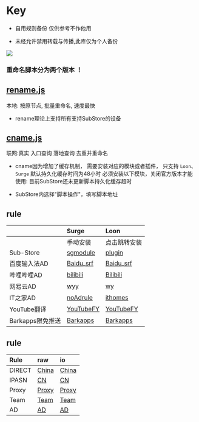# Key
* 自用规则备份 仅供参考不作他用

* 未经允许禁用转载与传播,此库仅为个人备份

![](http://profile-counter.glitch.me/keywos/count.svg)
### 重命名脚本分为两个版本 ！
## [rename.js](https://keywos.cf/rename.js) 
本地: 按原节点, 批量重命名, 速度最快
* rename理论上支持所有支持SubStore的设备
###  
## [cname.js](https://keywos.cf/cname.js) 
联网:真实 入口查询 落地查询 去重并重命名

* cname因为增加了缓存机制， 需要安装对应的模块或者插件， 只支持
`Loon`、 `Surge` 默认持久化缓存时间为48小时 必须安装以下模块，关闭官方版本才能使用: 目前SubStore还未更新脚本持久化缓存超时

* SubStore内选择"脚本操作"，填写脚本地址


## rule

|   | Surge | Loon |
| :-----| :-----| :-----|
|   | 手动安装 | 点击跳转安装 |
| Sub-Store | [sgmodule](https://raw.githubusercontent.com/Keywos/rule/main/Sub-Store/Sub-Store.sgmodule) | [plugin](https://www.nsloon.com/openloon/import?plugin=https://raw.githubusercontent.com/Keywos/rule/main/Sub-Store/Sub-Store.plugin) |
| 百度输入法AD | [Baidu_srf](https://raw.githubusercontent.com/Keywos/rule/main/module/Baidu_srf.sgmodule) | [Baidu_srf](https://www.nsloon.com/openloon/import?plugin=https://raw.githubusercontent.com/Keywos/rule/main/loon/Baidu_srf.plugin) |
| 哔哩哔哩AD | [bilibili](https://raw.githubusercontent.com/Keywos/rule/main/module/bilibili.sgmodule) | [Bilibili](https://www.nsloon.com/openloon/import?plugin=https://raw.githubusercontent.com/Keywos/rule/main/loon/Bilibili.plugin) |
| 网易云AD | [wyy](https://raw.githubusercontent.com/Keywos/rule/main/module/wyy.sgmodule) | [wy](https://www.nsloon.com/openloon/import?plugin=https://raw.githubusercontent.com/Keywos/rule/main/loon/wy.plugin) |
| IT之家AD | [noAdrule](https://raw.githubusercontent.com/Keywos/rule/main/module/noAdrule.sgmodule) | [ithomes](https://www.nsloon.com/openloon/import?plugin=https://raw.githubusercontent.com/Keywos/rule/main/loon/ithomes.plugin) |
| YouTube翻译 | [YouTubeFY](https://raw.githubusercontent.com/Keywos/rule/main/module/YouTubeFY.sgmodule) | [YouTubeFY](https://www.nsloon.com/openloon/import?plugin=https://raw.githubusercontent.com/Keywos/rule/main/loon/YouTubeFY.plugin) |
| Barkapps限免推送 | [Barkapps](https://raw.githubusercontent.com/Keywos/rule/main/module/Barkapps.sgmodule) | [Barkapps](https://www.nsloon.com/openloon/import?plugin=https://raw.githubusercontent.com/Keywos/rule/main/loon/Barkapps.plugin) |

## rule

| Rule | raw | io |
| :-----| :-----| :-----|
| DIRECT | [China](https://raw.githubusercontent.com/Keywos/rule/main/cn.list) | [China](https://keywos.github.io/rule/cn.list) |
| IPASN | [CN](https://raw.githubusercontent.com/Keywos/rule/main/asn.list) | [CN](https://keywos.github.io/rule/asn.list) |
| Proxy | [Proxy](https://raw.githubusercontent.com/Keywos/rule/main/us.list) | [Proxy](https://keywos.github.io/rule/us.list) |
| Team | [Team](https://raw.githubusercontent.com/Keywos/rule/main/gpt.list) | [Team](https://keywos.github.io/rule/gpt.list) |
| AD | [AD](https://raw.githubusercontent.com/Keywos/rule/main/ad.list) | [AD](https://keywos.github.io/rule/ad.list) | 